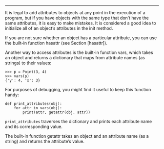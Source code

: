 ---------

It is legal to add attributes to objects at any point in the execution of a program, but if you have objects with the same type that don’t have the same attributes, it is easy to make mistakes. It is considered a good idea to initialize all of an object’s attributes in the init method.

If you are not sure whether an object has a particular attribute, you can use the built-in function <span>hasattr</span> (see Section [hasattr]).

Another way to access attributes is the built-in function <span>vars</span>, which takes an object and returns a dictionary that maps from attribute names (as strings) to their values:

    >>> p = Point(3, 4)
    >>> vars(p)
    {'y': 4, 'x': 3}

For purposes of debugging, you might find it useful to keep this function handy:

    def print_attributes(obj):
        for attr in vars(obj):
            print(attr, getattr(obj, attr))

`print_attributes` traverses the dictionary and prints each attribute name and its corresponding value.

The built-in function <span>getattr</span> takes an object and an attribute name (as a string) and returns the attribute’s value.

